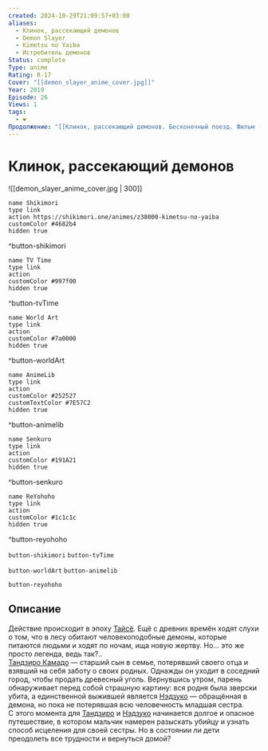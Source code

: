 ```yaml
---
created: 2024-10-29T21:09:57+03:00
aliases:
  - Клинок, рассекающий демонов
  - Demon Slayer
  - Kimetsu no Yaiba
  - Истребитель демонов
Status: complete
Type: anime
Rating: R-17
Cover: "[[demon_slayer_anime_cover.jpg]]"
Year: 2019
Episode: 26
Views: 1
tags:
  - ❤
Продолжение: "[[Клинок, рассекающий демонов. Бесконечный поезд. Фильм (🇯🇵📺 447)]]"
---
```


# Клинок, рассекающий демонов

![[demon_slayer_anime_cover.jpg | 300]]

```button
name Shikimori
type link
action https://shikimori.one/animes/z38000-kimetsu-no-yaiba
customColor #4682b4
hidden true
```
^button-shikimori

```button
name TV Time
type link
action 
customColor #997f00
hidden true
```
^button-tvTime

```button
name World Art
type link
action 
customColor #7a0000
hidden true
```
^button-worldArt

```button
name AnimeLib
type link
action 
customColor #252527
customTextColor #7E57C2
hidden true
```
^button-animelib

```button
name Senkuro
type link
action 
customColor #191A21
hidden true
```
^button-senkuro

```button
name ReYohoho
type link
action 
customColor #1c1c1c
hidden true
```
^button-reyohoho



`button-shikimori` `button-tvTime`

`button-worldArt` `button-animelib`

`button-reyohoho`

## Описание

Действие происходит в эпоху [Тайсё](https://ru.wikipedia.org/wiki/Тайсё). Ещё с древних времён ходят слухи о том, что в лесу обитают человекоподобные демоны, которые питаются людьми и ходят по ночам, ища новую жертву. Но... это же просто легенда, ведь так?..  
[Тандзиро Камадо](https://shikimori.one/characters/146156-tanjirou-kamado) — старший сын в семье, потерявший своего отца и взявший на себя заботу о своих родных. Однажды он уходит в соседний город, чтобы продать древесный уголь. Вернувшись утром, парень обнаруживает перед собой страшную картину: вся родня была зверски убита, а единственной выжившей является [Нэдзуко](https://shikimori.one/characters/146157-nezuko-kamado) — обращённая в демона, но пока не потерявшая всю человечность младшая сестра.  
С этого момента для [Тандзиро](https://shikimori.one/characters/146156-tanjirou-kamado) и [Нэдзуко](https://shikimori.one/characters/146157-nezuko-kamado) начинается долгое и опасное путешествие, в котором мальчик намерен разыскать убийцу и узнать способ исцеления для своей сестры. Но в состоянии ли дети преодолеть все трудности и вернуться домой?
